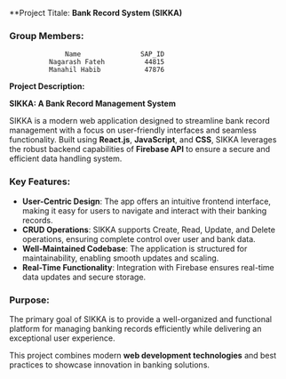 **Project Titale: **Bank Record System (SIKKA)**

### Group Members:
                  Name               SAP_ID
              Nagarash Fateh          44815
              Manahil Habib           47876

**Project Description:**

**SIKKA: A Bank Record Management System**  

SIKKA is a modern web application designed to streamline bank record management with a focus on user-friendly interfaces and seamless functionality. 
Built using **React.js**, **JavaScript**, and **CSS**, SIKKA leverages the robust backend capabilities of **Firebase API** to ensure a secure and efficient data handling system.

### Key Features:
- **User-Centric Design**: The app offers an intuitive frontend interface, making it easy for users to navigate and interact with their banking records.  
- **CRUD Operations**: SIKKA supports Create, Read, Update, and Delete operations, ensuring complete control over user and bank data.  
- **Well-Maintained Codebase**: The application is structured for maintainability, enabling smooth updates and scaling.  
- **Real-Time Functionality**: Integration with Firebase ensures real-time data updates and secure storage.  

### Purpose:
The primary goal of SIKKA is to provide a well-organized and functional platform for managing banking records efficiently while delivering an exceptional user experience.  

This project combines modern **web development technologies** and best practices to showcase innovation in banking solutions.
